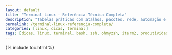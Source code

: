 ```yaml
---
layout: default
title: "Terminal Linux – Referência Técnica Completa"
description: "Tabelas práticas com atalhos, pacotes, rede, automação e monitoramento — sem metáforas, só comandos reais e copiáveis."
permalink: /terminal-linux-referencia-completa/
categories: [linux, dicas, terminal]
tags: [dicas, linux, terminal, bash, zsh, ohmyzsh, iterm2, produtividade]
---
```


{% include toc.html %}


<section>




</section>

